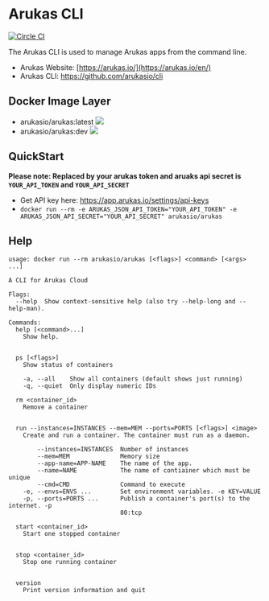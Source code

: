 Arukas CLI
==========

[![Circle CI](https://circleci.com/gh/arukasio/cli.svg?style=shield)](https://circleci.com/gh/arukasio/cli)

The Arukas CLI is used to manage Arukas apps from the command line.
* Arukas Website: [https://arukas.io/](https://arukas.io/en/)
* Arukas CLI: https://github.com/arukasio/cli

## Docker Image Layer

* arukasio/arukas:latest [![](https://badge.imagelayers.io/arukasio/arukas:latest.svg)](https://imagelayers.io/?images=arukasio/arukas:latest 'Get your own badge on imagelayers.io')
* arukasio/arukas:dev [![](https://badge.imagelayers.io/arukasio/arukas:dev.svg)](https://imagelayers.io/?images=arukasio/arukas:dev 'Get your own badge on imagelayers.io')

## QuickStart

**Please note: Replaced by your arukas token and aruaks api secret is
 `YOUR_API_TOKEN` and `YOUR_API_SECRET`**

* Get API key here: https://app.arukas.io/settings/api-keys
* `docker run --rm -e ARUKAS_JSON_API_TOKEN="YOUR_API_TOKEN"
 -e ARUKAS_JSON_API_SECRET="YOUR_API_SECRET" arukasio/arukas`

## Help

```
usage: docker run --rm arukasio/arukas [<flags>] <command> [<args> ...]

A CLI for Arukas Cloud

Flags:
  --help  Show context-sensitive help (also try --help-long and --help-man).

Commands:
  help [<command>...]
    Show help.


  ps [<flags>]
    Show status of containers

    -a, --all    Show all containers (default shows just running)
    -q, --quiet  Only display numeric IDs

  rm <container_id>
    Remove a container


  run --instances=INSTANCES --mem=MEM --ports=PORTS [<flags>] <image>
    Create and run a container. The container must run as a daemon.

        --instances=INSTANCES  Number of instances
        --mem=MEM              Memory size
        --app-name=APP-NAME    The name of the app.
        --name=NAME            The name of contiainer which must be unique
        --cmd=CMD              Command to execute
    -e, --envs=ENVS ...        Set environment variables. -e KEY=VALUE
    -p, --ports=PORTS ...      Publish a container's port(s) to the internet. -p
                               80:tcp

  start <container_id>
    Start one stopped container


  stop <container_id>
    Stop one running container


  version
    Print version information and quit
```
